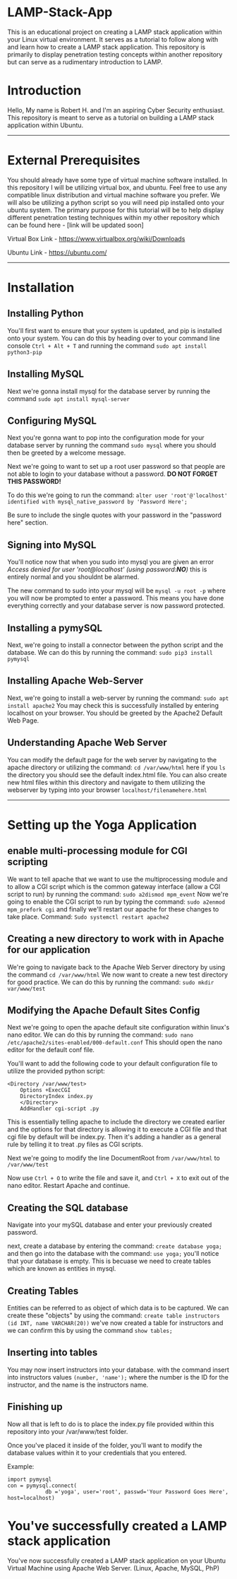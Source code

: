 # LAMP-Stack-App
This is an educational project on creating a LAMP stack application within your Linux virtual environment.  It serves as a tutorial to follow along with and learn how to create a LAMP stack application. This repository is primarily to display penetration testing concepts within another repository but can serve as a rudimentary introduction to LAMP.


# Introduction
Hello, My name is Robert H. and I'm an aspiring Cyber Security enthusiast. This repository is meant to serve as a tutorial on building a LAMP stack application within Ubuntu.
* * *
# External Prerequisites
You should already have some type of virtual machine software installed. In this repository I will be utilizing virtual box, and ubuntu. Feel free to use any compatible linux distribution and virtual machine software you prefer. We will also be utilizing a python script so you will need pip installed onto your ubuntu system. The primary purpose for this tutorial will be to help display different penetration testing techniques within my other repository which can be found here - [link will be updated soon]

Virtual Box Link - https://www.virtualbox.org/wiki/Downloads

Ubuntu Link - https://ubuntu.com/


***

# Installation

## Installing Python
You'll first want to ensure that your system is updated, and pip is installed onto your system. You can do this by heading over to your command line console `Ctrl + Alt + T` and running the command `sudo apt install python3-pip`

## Installing MySQL
Next we're gonna install mysql for the database server by running the command `sudo apt install mysql-server`

## Configuring MySQL
Next you're gonna want to pop into the configuration mode for your database server by running the command `sudo mysql`  where you should then be greeted by a welcome message.

Next we're going to want to set up a root user password so that people are not able to login to your database without a password. **DO NOT FORGET THIS PASSWORD!** 

To do this we're going to run the command: `alter user 'root'@'localhost' identified with mysql_native_password by 'Password Here';`

Be sure to include the single quotes with your password in the "password here" section.

## Signing into MySQL
You'll notice now that when you sudo into mysql you are given an error *Access denied for user 'root@localhost' (using password:**NO**)* this is entirely normal and you shouldnt be alarmed.


The new command to sudo into your mysql will be `mysql -u root -p` where you will now be prompted to enter a password. This means you have done everything correctly and your database server is now password protected.

## Installing a pymySQL 
Next, we're going to install a connector between the python script and the database. We can do this by running the command: `sudo pip3 install pymysql` 

## Installing Apache Web-Server
Next, we're going to install a web-server by running the command: `sudo apt install apache2`  You may check this is successfully installed by entering localhost on your browser. You should be greeted by the Apache2 Default Web Page.

## Understanding Apache Web Server

You can modify the default page for the web server by navigating to the apache directory or utilizing the command: `cd /var/www/html` here if you `ls` the directory you should see the default index.html file. You can also create new html files within this directory and navigate to them utilizing the webserver by typing into your browser `localhost/filenamehere.html`

* * *
# Setting up the Yoga Application

## enable multi-processing module for CGI scripting

We want to tell apache that we want to use the multiprocessing module and to allow a CGI script which is the common gateway interface (allow a CGI script to run) by running the command:  `sudo a2dismod mpm_event`  Now we're going to enable the CGI script to run by typing the command: `sudo a2enmod mpm_prefork cgi` and finally we'll restart our apache for these changes to take place. Command: `Sudo systemctl restart apache2`

## Creating a new directory to work with in Apache for our application

We're going to navigate back to the Apache Web Server directory by using the command `cd /var/www/html` We now want to create a new test directory for good practice. We can do this by running the command: `sudo mkdir var/www/test` 

## Modifying the Apache Default Sites Config

Next we're going to open the apache default site configuration within linux's nano editor. We can do this by running the command: `sudo nano /etc/apache2/sites-enabled/000-default.conf` This should open the nano editor for the default conf file. 

You'll want to add the following code to your default configuration file to utilize the provided python script:
```
<Directory /var/www/test>
	Options +ExecCGI
	DirectoryIndex index.py
	</Directory>
	AddHandler cgi-script .py
```

This is essentially telling apache to include the directory we created earlier and the options for that directory is allowing it to execute a CGI file and that cgi file by default will be index.py. Then it's adding a handler as a general rule by telling it to treat .py files as CGI scripts.

Next we're going to modify the line DocumentRoot from `/var/www/html` to `/var/www/test`

Now use `Ctrl + O` to write the file and save it, and `Ctrl + X` to exit out of the nano editor. Restart Apache and continue.

## Creating the SQL database 

Navigate into your mySQL database and enter your previously created password.

next, create a database by entering the command: `create database yoga;` and then go into the database with the command: `use yoga;`  you'll notice that your database is empty. This is becuase we need to create tables which are known as entities in mysql. 

## Creating Tables

Entities can be referred to as object of which data is to be captured. We can create these "objects" by using the command: `create table instructors (id INT, name VARCHAR(20))`  we've now created a table for instructors and we can confirm this by using the command `show tables;` 

## Inserting into tables

You may now insert instructors into your database. with the command insert into instructors values `(number, 'name');` where the number is the ID for the instructor, and the name is the instructors name.

## Finishing up

Now all that is left to do is to place the index.py file provided within this repository into your /var/www/test folder. 

Once you've placed it inside of the folder, you'll want to modify the database values within it to your credentials that you entered.

Example:
``` 
import pymysql
con = pymysql.connect(
			db ='yoga', user='root', passwd='Your Password Goes Here', host=localhost)

```

# You've successfully created a LAMP stack application	

You've now successfully created a LAMP stack application on your Ubuntu Virtual Machine using Apache Web Server. (Linux, Apache, MySQL, PhP)
